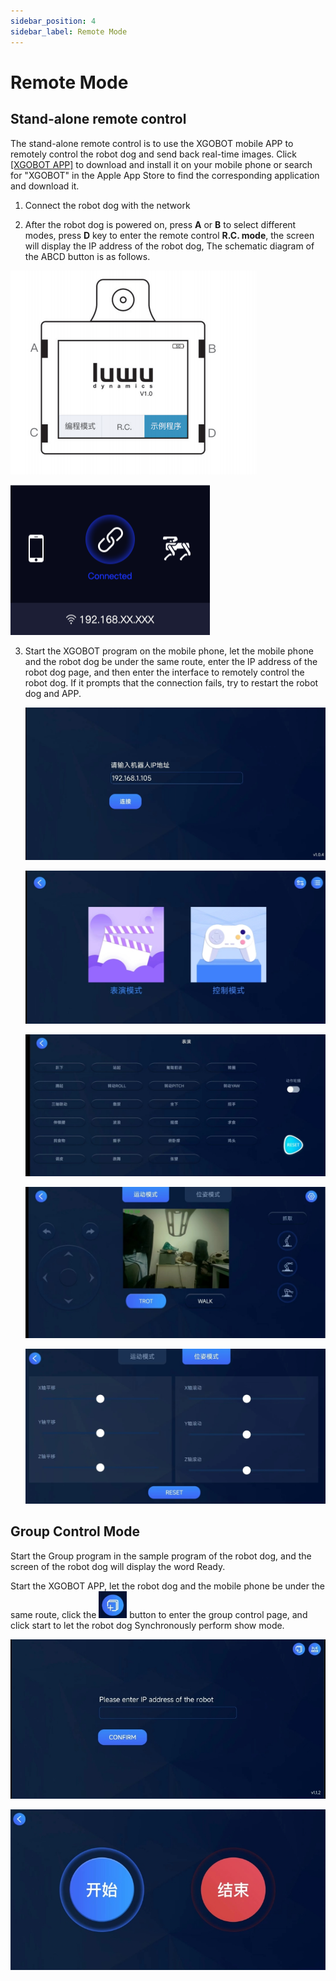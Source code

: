 ```yaml
---
sidebar_position: 4
sidebar_label: Remote Mode
---
```


# Remote Mode

 ## Stand-alone remote control

The stand-alone remote control is to use the XGOBOT mobile APP to remotely control the robot dog and send back real-time images. Click [\[XGOBOT APP\]](https://drive.google.com/drive/folders/1dKgBIZHAHC7wmxSXXiN11KBBO8YB_MlC) to download and install it on your mobile phone or search for "XGOBOT" in the Apple App Store to find the corresponding application and download it.

1. Connect the robot dog with the network

2. After the robot dog is powered on, press **A** or **B** to select different modes, press **D** key to enter the remote control **R.C. mode**, the screen will display the IP address of the robot dog, The schematic diagram of the ABCD button is as follows.

![](./../images/cm4-xgo-control-01.png)

![](./../images/cm4-xgo-control-02.png)



3. Start the XGOBOT program on the mobile phone, let the mobile phone and the robot dog be under the same route, enter the IP address of the robot dog page, and then enter the interface to remotely control the robot dog. If it prompts that the connection fails, try to restart the robot dog and APP.



   ![](./../images/cm4-xgo-control-03.png)



   ![](./../images/cm4-xgo-control-04.png)



   ![](./../images/cm4-xgo-control-05.png)



   ![](./../images/cm4-xgo-control-06.png)



   ![](./../images/cm4-xgo-control-07.png)

## Group Control Mode

Start the Group program in the sample program of the robot dog, and the screen of the robot dog will display the word Ready.

Start the XGOBOT APP, let the robot dog and the mobile phone be under the same route, click the ![](./../images/cm4-xgo-control-08.png) button to enter the group control page, and click start to let the robot dog Synchronously perform show mode.

![](./../images/cm4-xgo-control-09.png)

![](./../images/cm4-xgo-control-10.png)
